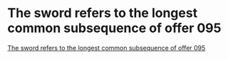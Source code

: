 # The sword refers to the longest common subsequence of offer 095
[The sword refers to the longest common subsequence of offer 095](https://aiwithcloud.com/2022/09/19/the_sword_refers_to_the_longest_common_subsequence_of_offer_095/)